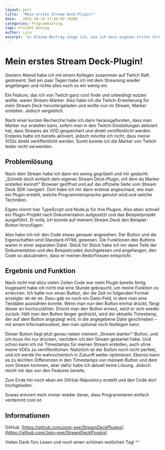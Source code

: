 ```yaml
---
layout: post
title:  "Mein erstes Stream Deck-Plugin!"
date:   2024-10-10 13:40:00 +0200
categories: Programmierung
tags: Projekt DevLog
author: Luca
excerpt: "In diesem Beitrag zeige ich, wie ich mein eigenes erstes Stream Deck-Plugin entwickelt habe, um Stream-Marker zu erstellen. Ich erkläre die Funktionsweise dahinter und warum ich zu dieser Idee kam. Am Ende teile ich das Ergebnis und den Code auf GitHub."
---
```


# Mein erstes Stream Deck-Plugin!

Gestern Abend habe ich mit einem Kollegen zusammen auf Twitch Raft gestreamt. Seit ein paar Tagen habe ich mit dem Streaming wieder angefangen und richte alles noch so ein wenig ein.

Ein Feature, das ich von Twitch ganz cool finde und unbedingt nutzen wollte, waren Stream-Marker. Also habe ich die Twitch-Erweiterung für mein Stream Deck heruntergeladen und wollte nun im Stream, Marker erstellen. Jedoch vergeblich.

Nach einer kurzen Recherche habe ich dann herausgefunden, dass man Marker nur erstellen kann, sofern man in den Twitch-Einstellungen aktiviert hat, dass Streams als VOD gespeichert und direkt veröffentlicht werden. Ersteres hatte ich bereits aktiviert, jedoch möchte ich nicht, dass meine VODs direkt veröffentlicht werden. Somit konnte ich die Marker von Twitch leider nicht verwenden.

## Problemlösung

Nach dem Stream habe ich dann ein wenig gegrübelt und mir gedacht: „Schreib doch einfach dein eigenes Stream Deck-Plugin, mit dem du Marker erstellen kannst!" Browser geöffnet und auf die offizielle Seite vom Stream Deck SDK navigiert. Dort habe ich mir dann erstmal angeschaut, wie man ein Plugin erstellt, welche Programmiersprache genutzt wird und welche Techniken.

Elgato nimmt hier TypeScript und Node.js für ihre Plugins. Also eben schnell ein Plugin-Projekt nach Dokumentation aufgesetzt und das Beispielprojekt ausgeführt. Et voilà, ich konnte auf meinem Stream Deck den Beispiel-Button hinzufügen.

Also habe ich mir den Code etwas genauer angesehen. Der Button und die Eigenschaften sind Standard-HTML gewesen. Die Funktionen des Buttons waren in einer separaten Datei. Stück für Stück habe ich mir dann Teile der Dokumentation und des Beispielcodes durchgelesen und angefangen, den Code so abzuändern, dass er meinen Bedürfnissen entspricht.

## Ergebnis und Funktion

Nach nicht mal allzu vielen Zeilen Code war mein Plugin bereits fertig. Insgesamt habe ich nicht mal eine Stunde gebraucht, um meine Funktion zu erreichen. Ich hatte nun einen Button, der die Zeit im folgenden Format anzeigte: `00:00:00`. Dazu gab es noch ein Datei-Feld, in dem man eine Textdatei auswählen konnte. Wenn man nun den Button einmal drückt, fängt dieser an hochzuzählen. Drückt man den Button erneut, setzt er sich wieder zurück. Hält man den Button länger gedrückt, wird der aktuelle Timestamp, der auf dem Button angezeigt wird, in die angegebene Datei geschrieben – mit einem Informationstext, den man optional noch festlegen kann.

Dieser Button liegt jetzt genau neben meinem „Stream starten"-Button, und ich muss ihn nur drücken, nachdem ich den Stream gestartet habe. Und schon kann ich mir Timestamps für meinen Stream erstellen, auch ohne meine VODs zu veröffentlichen. Natürlich ist der Button noch nicht perfekt, und ich werde ihn wahrscheinlich in Zukunft weiter optimieren. Ebenso kann es zu leichten Differenzen in den Timestamps von meinem Button und dem vom Stream kommen, aber dafür habe ich aktuell keine Lösung. Jedoch reicht mir das von den Features bereits.

Zum Ende hin noch eben ein GitHub-Repository erstellt und den Code dort hochgeladen.

Sowas erinnert mich immer wieder daran, dass Programmieren einfach verdammt cool ist.

## Informationen

GitHub: [https://github.com/Json-exe/StreamDeckPlugins](https://github.com/Json-exe/StreamDeckPlugins)

Vielen Dank fürs Lesen und noch einen schönen restlichen Tag! ^^
